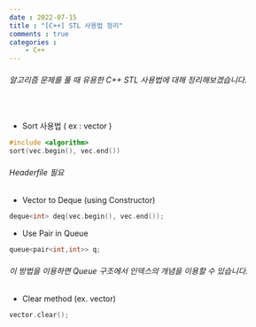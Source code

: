 ```yaml
---
date : 2022-07-15
title : "[C++] STL 사용법 정리"
comments : true
categories : 
    - C++
---
```


###### 알고리즘 문제를 풀 때 유용한 C++ STL 사용법에 대해 정리해보겠습니다.

<br>

* Sort 사용법 ( ex : vector )
```c++
#include <algorithm>
sort(vec.begin(), vec.end())
```
###### <algorithm> Headerfile 필요

* Vector to Deque (using Constructor)
```c++
deque<int> deq(vec.begin(), vec.end());
```

* Use Pair in Queue
```c++
queue<pair<int,int>> q;
```
###### 이 방법을 이용하면 Queue 구조에서 인덱스의 개념을 이용할 수 있습니다.

* Clear method (ex. vector)
```c++
vector.clear();
```






